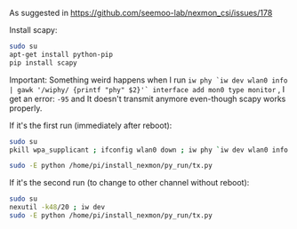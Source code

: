 As suggested in https://github.com/seemoo-lab/nexmon_csi/issues/178

Install scapy:
```sh
sudo su
apt-get install python-pip
pip install scapy
```
Important: Something weird happens when I run ```iw phy `iw dev wlan0 info | gawk '/wiphy/ {printf "phy" $2}'` interface add mon0 type monitor``` , I get an error: `-95` and It doesn't transmit anymore even-though scapy works properly.
 
If it's the first run (immediately after reboot): 
```sh
sudo su
pkill wpa_supplicant ; ifconfig wlan0 down ; iw phy `iw dev wlan0 info | gawk '/wiphy/ {printf "phy" $2}'` interface add mon0 type monitor; ifconfig mon0 up ; nexutil -k48/20 ; iw dev

sudo -E python /home/pi/install_nexmon/py_run/tx.py
```

If it's the second run (to change to other channel without reboot): 
```sh
sudo su
nexutil -k48/20 ; iw dev
sudo -E python /home/pi/install_nexmon/py_run/tx.py
```
<!--stackedit_data:
eyJoaXN0b3J5IjpbLTEyNTc3NjM5OTEsMTA1MjE1ODU3MSwyNT
I3NDkxNDIsMTE5NjAzMTQ0Nyw1NDcxMTY4OTIsLTI1MjM4MjQx
OCw1OTA3OTg0MDAsLTExMTg0ODA0MTQsLTEyODYxOTA3MDJdfQ
==
-->